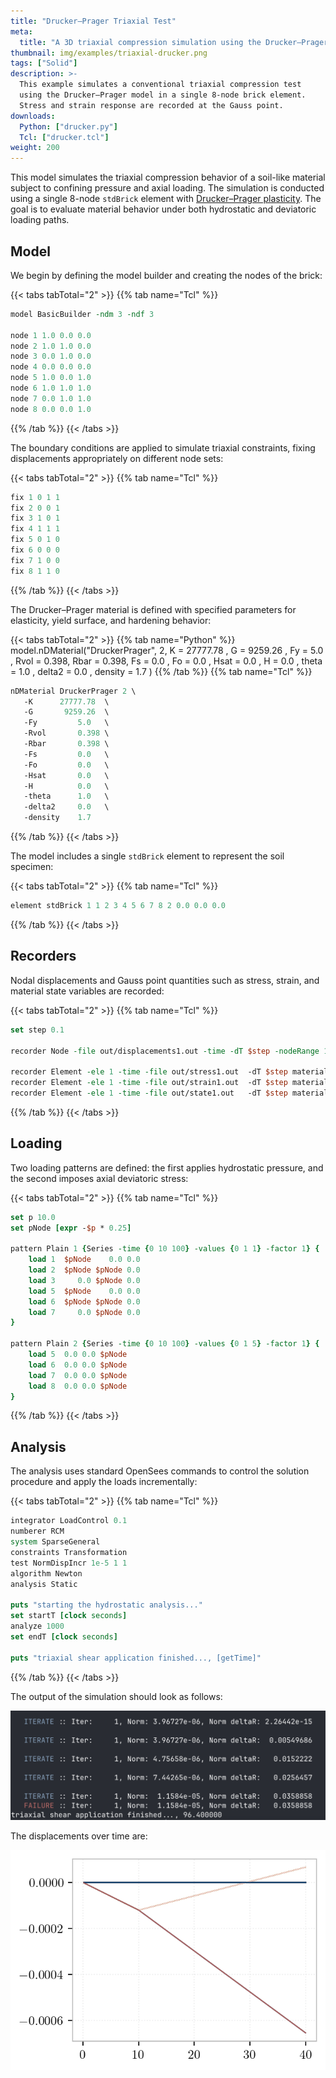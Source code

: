 ```yaml
---
title: "Drucker–Prager Triaxial Test"
meta:
  title: "A 3D triaxial compression simulation using the Drucker–Prager constitutive model"
thumbnail: img/examples/triaxial-drucker.png
tags: ["Solid"]
description: >-
  This example simulates a conventional triaxial compression test
  using the Drucker–Prager model in a single 8-node brick element.
  Stress and strain response are recorded at the Gauss point.
downloads:
  Python: ["drucker.py"]
  Tcl: ["drucker.tcl"]
weight: 200
---
```



This model simulates the triaxial compression behavior of a soil-like material
subject to confining pressure and axial loading. The simulation is conducted using
a single 8-node `stdBrick` element with [Drucker–Prager plasticity](https://xara.so/user/manual/material/plastic/DruckerPrager.html). 
The goal is to evaluate material behavior under both hydrostatic and deviatoric loading paths.

## Model

We begin by defining the model builder and creating the nodes of the brick:

{{< tabs tabTotal="2" >}}
{{% tab name="Tcl" %}}
```tcl
model BasicBuilder -ndm 3 -ndf 3

node 1 1.0 0.0 0.0
node 2 1.0 1.0 0.0
node 3 0.0 1.0 0.0
node 4 0.0 0.0 0.0
node 5 1.0 0.0 1.0
node 6 1.0 1.0 1.0
node 7 0.0 1.0 1.0
node 8 0.0 0.0 1.0
```
{{% /tab %}}
{{< /tabs >}}

The boundary conditions are applied to simulate triaxial constraints, fixing displacements appropriately on different node sets:

{{< tabs tabTotal="2" >}}
{{% tab name="Tcl" %}}
```tcl
fix 1 0 1 1
fix 2 0 0 1
fix 3 1 0 1
fix 4 1 1 1
fix 5 0 1 0
fix 6 0 0 0
fix 7 1 0 0
fix 8 1 1 0
```
{{% /tab %}}
{{< /tabs >}}

The Drucker–Prager material is defined with specified parameters for elasticity, yield surface, and hardening behavior:

{{< tabs tabTotal="2" >}}
{{% tab name="Python" %}}
model.nDMaterial("DruckerPrager", 2,
    K       = 27777.78 ,
    G       =  9259.26 ,
    Fy      =     5.0  ,
    Rvol    =     0.398,
    Rbar    =     0.398,
    Fs      =     0.0  ,
    Fo      =     0.0  ,
    Hsat    =     0.0  ,
    H       =     0.0  ,
    theta   =     1.0  ,
    delta2  =     0.0  ,
    density =   1.7
)
{{% /tab %}}
{{% tab name="Tcl" %}}
```tcl
nDMaterial DruckerPrager 2 \
   -K      27777.78  \
   -G       9259.26  \
   -Fy         5.0   \
   -Rvol       0.398 \
   -Rbar       0.398 \
   -Fs         0.0   \
   -Fo         0.0   \
   -Hsat       0.0   \
   -H          0.0   \
   -theta      1.0   \
   -delta2     0.0   \
   -density    1.7
```
{{% /tab %}}
{{< /tabs >}}

The model includes a single `stdBrick` element to represent the soil specimen:

{{< tabs tabTotal="2" >}}
{{% tab name="Tcl" %}}
```tcl
element stdBrick 1 1 2 3 4 5 6 7 8 2 0.0 0.0 0.0
```
{{% /tab %}}
{{< /tabs >}}

## Recorders

Nodal displacements and Gauss point quantities such as stress, strain, and material state variables are recorded:

{{< tabs tabTotal="2" >}}
{{% tab name="Tcl" %}}
```tcl
set step 0.1

recorder Node -file out/displacements1.out -time -dT $step -nodeRange 1 8 -dof 1 2 3 disp

recorder Element -ele 1 -time -file out/stress1.out  -dT $step material 2 stress
recorder Element -ele 1 -time -file out/strain1.out  -dT $step material 2 strain
recorder Element -ele 1 -time -file out/state1.out   -dT $step material 2 state
```
{{% /tab %}}
{{< /tabs >}}

## Loading

Two loading patterns are defined: the first applies hydrostatic pressure, and the second imposes axial deviatoric stress:

{{< tabs tabTotal="2" >}}
{{% tab name="Tcl" %}}
```tcl
set p 10.0
set pNode [expr -$p * 0.25]

pattern Plain 1 {Series -time {0 10 100} -values {0 1 1} -factor 1} {
    load 1  $pNode    0.0 0.0
    load 2  $pNode $pNode 0.0
    load 3     0.0 $pNode 0.0
    load 5  $pNode    0.0 0.0
    load 6  $pNode $pNode 0.0
    load 7     0.0 $pNode 0.0
}

pattern Plain 2 {Series -time {0 10 100} -values {0 1 5} -factor 1} {
    load 5  0.0 0.0 $pNode
    load 6  0.0 0.0 $pNode
    load 7  0.0 0.0 $pNode
    load 8  0.0 0.0 $pNode
}
```
{{% /tab %}}
{{< /tabs >}}

## Analysis

The analysis uses standard OpenSees commands to control the solution procedure and apply the loads incrementally:

{{< tabs tabTotal="2" >}}
{{% tab name="Tcl" %}}
```tcl
integrator LoadControl 0.1
numberer RCM
system SparseGeneral
constraints Transformation
test NormDispIncr 1e-5 1 1
algorithm Newton
analysis Static

puts "starting the hydrostatic analysis..."
set startT [clock seconds]
analyze 1000
set endT [clock seconds]

puts "triaxial shear application finished..., [getTime]"
```
{{% /tab %}}
{{< /tabs >}}

The output of the simulation should look as follows:

![](img/stdout.png)

The displacements over time are:

![Displacements over time](img/u.png)


